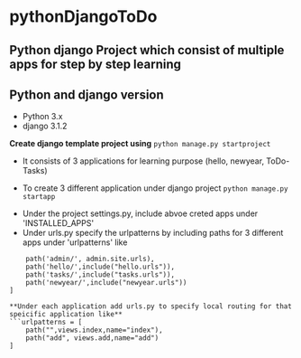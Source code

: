 # pythonDjangoToDo

## Python django Project which consist of multiple apps for step by step learning

## Python and django version
* Python 3.x
* django 3.1.2

**Create django template project using**
```python manage.py startproject```

- It consists of 3 applications for learning purpose (hello, newyear, ToDo-Tasks)
* To create 3 different application under django project
```python manage.py startapp```

- Under the project settings.py, include abvoe creted apps under 'INSTALLED_APPS'
- Under urls.py specify the urlpatterns by including paths for 3 different apps under 'urlpatterns' like 
```urlpatterns = [
    path('admin/', admin.site.urls),
    path('hello/',include("hello.urls")),
    path('tasks/',include("tasks.urls")),
    path('newyear/',include("newyear.urls"))
] 

**Under each application add urls.py to specify local routing for that speicific application like**
```urlpatterns = [
    path("",views.index,name="index"),
    path("add", views.add,name="add")
]

